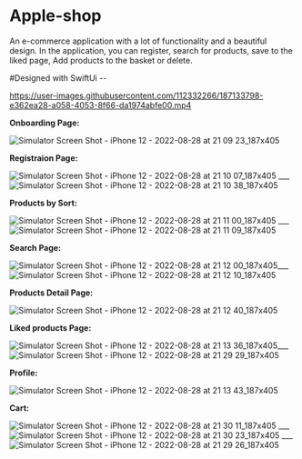# Apple-shop

An e-commerce application with a lot of functionality and a beautiful design. In the application, you can register, search for products, save to the liked page, Add products to the basket or delete.

#Designed with SwiftUi --



https://user-images.githubusercontent.com/112332266/187133798-e362ea28-a058-4053-8f66-da1974abfe00.mp4



__Onboarding Page:__

![Simulator Screen Shot - iPhone 12 - 2022-08-28 at 21 09 23_187x405](https://user-images.githubusercontent.com/112332266/187116327-16809946-7c19-482f-9f27-971924e9d761.png)


__Registraion Page:__

![Simulator Screen Shot - iPhone 12 - 2022-08-28 at 21 10 07_187x405](https://user-images.githubusercontent.com/112332266/187116349-11e98efb-613d-45d2-8834-73b7f7cccc9e.png) ___ ![Simulator Screen Shot - iPhone 12 - 2022-08-28 at 21 10 38_187x405](https://user-images.githubusercontent.com/112332266/187116358-ed930b72-688e-4acd-b1d5-815f500b1055.png)


__Products by Sort:__

![Simulator Screen Shot - iPhone 12 - 2022-08-28 at 21 11 00_187x405](https://user-images.githubusercontent.com/112332266/187116390-de7984d0-2121-4f23-a146-ed1593f35aad.png) ___![Simulator Screen Shot - iPhone 12 - 2022-08-28 at 21 11 09_187x405](https://user-images.githubusercontent.com/112332266/187116405-9da7a4cf-cbd1-4430-a9c7-ac3aa5c7fcf2.png)


__Search Page:__


![Simulator Screen Shot - iPhone 12 - 2022-08-28 at 21 12 00_187x405](https://user-images.githubusercontent.com/112332266/187116439-e81de994-151f-4ec3-ad02-7cc3e5014e03.png)___![Simulator Screen Shot - iPhone 12 - 2022-08-28 at 21 12 10_187x405](https://user-images.githubusercontent.com/112332266/187116452-c26544a0-f14a-44b6-a834-37b48743bf44.png)


__Products Detail Page:__

![Simulator Screen Shot - iPhone 12 - 2022-08-28 at 21 12 40_187x405](https://user-images.githubusercontent.com/112332266/187116515-b22d9f09-a154-4f4a-9df8-2641bf0ecfd0.png)


__Liked products Page:__


![Simulator Screen Shot - iPhone 12 - 2022-08-28 at 21 13 36_187x405](https://user-images.githubusercontent.com/112332266/187116585-8fe881ef-ca0c-4774-b7a3-770c9bc6bcd7.png)___![Simulator Screen Shot - iPhone 12 - 2022-08-28 at 21 29 29_187x405](https://user-images.githubusercontent.com/112332266/187116726-ee3c7449-aaec-4b9b-8857-708c26265a31.png)


__Profile:__

![Simulator Screen Shot - iPhone 12 - 2022-08-28 at 21 13 43_187x405](https://user-images.githubusercontent.com/112332266/187116614-05cdc4df-aac3-4a8e-8614-b8d4a80a600a.png)


__Cart:__


![Simulator Screen Shot - iPhone 12 - 2022-08-28 at 21 30 11_187x405](https://user-images.githubusercontent.com/112332266/187116689-e74e45d4-a745-49b3-9bab-e60671fb6473.png) ___ ![Simulator Screen Shot - iPhone 12 - 2022-08-28 at 21 30 23_187x405](https://user-images.githubusercontent.com/112332266/187116707-ae2883ce-c1fb-4325-8cb4-bfc262b196eb.png) ___![Simulator Screen Shot - iPhone 12 - 2022-08-28 at 21 29 26_187x405](https://user-images.githubusercontent.com/112332266/187116592-20cb26f2-ac00-4521-aa42-f834551ecc71.png)



